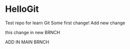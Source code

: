 # HelloGit
Test repo for learn Git
Some first change!
Add new change

this change in new BRNCH

ADD IN MAIN BRNCH